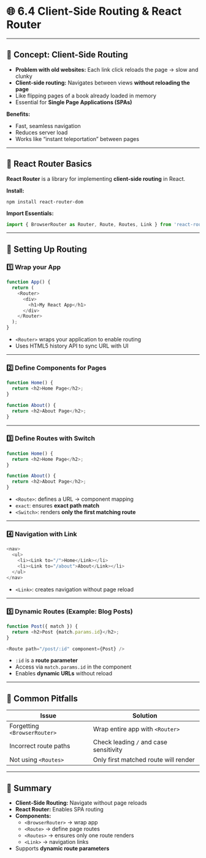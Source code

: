 # 🌐 6.4 Client-Side Routing & React Router

---

## 🔹 Concept: Client-Side Routing

- **Problem with old websites:** Each link click reloads the page → slow and clunky
- **Client-side routing:** Navigates between views **without reloading the page**
- Like flipping pages of a book already loaded in memory
- Essential for **Single Page Applications (SPAs)**

**Benefits:**

- Fast, seamless navigation
- Reduces server load
- Works like “instant teleportation” between pages

---

## 🔹 React Router Basics

**React Router** is a library for implementing **client-side routing** in React.

**Install:**

```
npm install react-router-dom
```

**Import Essentials:**

```js
import { BrowserRouter as Router, Route, Routes, Link } from 'react-router-dom';

```

---

## 🔹 Setting Up Routing

### 1️⃣ Wrap your App

```js
function App() {
  return (
    <Router>
      <div>
        <h1>My React App</h1>
      </div>
    </Router>
  );
}

```

- `<Router>` wraps your application to enable routing
- Uses HTML5 history API to sync URL with UI

---

### 2️⃣ Define Components for Pages

```js
function Home() {
  return <h2>Home Page</h2>;
}

function About() {
  return <h2>About Page</h2>;
}

```

---

### 3️⃣ Define Routes with Switch

```js
function Home() {
  return <h2>Home Page</h2>;
}

function About() {
  return <h2>About Page</h2>;
}

```
- `<Route>`: defines a URL → component mapping
- `exact`: ensures **exact path match**
- `<Switch>`: renders **only the first matching route**

---

### 4️⃣ Navigation with Link

```js
<nav>
  <ul>
    <li><Link to="/">Home</Link></li>
    <li><Link to="/about">About</Link></li>
  </ul>
</nav>

```
- `<Link>`: creates navigation without page reload

---

### 5️⃣ Dynamic Routes (Example: Blog Posts)

```js
function Post({ match }) {
  return <h2>Post {match.params.id}</h2>;
}

<Route path="/post/:id" component={Post} />

```

- `:id` is a **route parameter**
- Access via `match.params.id` in the component
- Enables **dynamic URLs** without reload

---

## 🔹 Common Pitfalls

| Issue                        | Solution                               |
| ---------------------------- | -------------------------------------- |
| Forgetting `<BrowserRouter>` | Wrap entire app with `<Router>`        |
| Incorrect route paths        | Check leading `/` and case sensitivity |
| Not using `<Routes>`         | Only first matched route will render   |

---

## 🔹 Summary

- **Client-Side Routing:** Navigate without page reloads
- **React Router:** Enables SPA routing
- **Components:**
    - `<BrowserRouter>` → wrap app
    - `<Route>` → define page routes
    - `<Routes>` → ensures only one route renders
    - `<Link>` → navigation links
- Supports **dynamic route parameters**